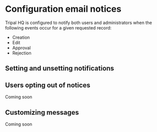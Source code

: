 # Configuration email notices

Tripal HQ is configured to notify both users and administrators when the following events occur for a given requested record:

* Creation
* Edit
* Approval
* Rejection

## Setting and unsetting notifications


## Users opting out of notices
Coming soon

## Customizing messages
Coming soon